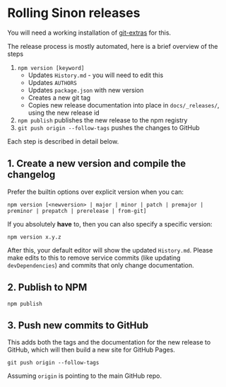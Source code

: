 # Rolling Sinon releases

You will need a working installation of [git-extras](https://github.com/tj/git-extras) for this.

The release process is mostly automated, here is a brief overview of the steps

1. `npm version [keyword]`
    - Updates `History.md` - you will need to edit this
    - Updates `AUTHORS`
    - Updates `package.json` with new version
    - Creates a new git tag
    - Copies new release documentation into place in `docs/_releases/`, using the new release id
2. `npm publish` publishes the new release to the npm registry
3. `git push origin --follow-tags` pushes the changes to GitHub

Each step is described in detail below.

## 1. Create a new version and compile the changelog

Prefer the builtin options over explicit version when you can:

```shell
npm version [<newversion> | major | minor | patch | premajor | preminor | prepatch | prerelease | from-git]
```

If you absolutely **have** to, then you can also specify a specific version:

```shell
npm version x.y.z
```

After this, your default editor will show the updated `History.md`. Please make edits to this to remove service commits (like updating `devDependencies`) and commits that only change documentation.

## 2. Publish to NPM

```shell
npm publish
```

## 3. Push new commits to GitHub

This adds both the tags and the documentation for the new release to GitHub, which will then build a new site for GitHub Pages.

```shell
git push origin --follow-tags
```

Assuming `origin` is pointing to the main GitHub repo.
